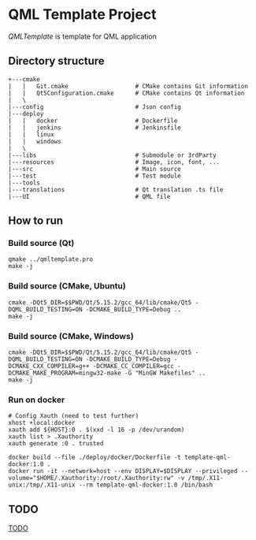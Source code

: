 # QML Template Project

*QMLTemplate* is template for QML application

## Directory structure
```
+---cmake
|   |   Git.cmake                   # CMake contains Git information
|   |   Qt5Configuration.cmake      # CMake contains Qt information
|   \
|---config                          # Json config
|---deploy
|   |   docker                      # Dockerfile
|   |   jenkins                     # Jenkinsfile
|   |   linux
|   |   windows
|   \
|---libs                            # Submodule or 3rdParty
|---resources                       # Image, icon, font, ...
|---src                             # Main source
|---test                            # Test module
|---tools
|---translations                    # Qt translation .ts file
|---UI                              # QML file
```

## How to run

### Build source (Qt)
```
qmake ../qmltemplate.pro
make -j
```

### Build source (CMake, Ubuntu)
```
cmake -DQt5_DIR=$$PWD/Qt/5.15.2/gcc_64/lib/cmake/Qt5 -DQML_BUILD_TESTING=ON -DCMAKE_BUILD_TYPE=Debug ..
make -j
```

### Build source (CMake, Windows)
```
cmake -DQt5_DIR=$$PWD/Qt/5.15.2/gcc_64/lib/cmake/Qt5 -DQML_BUILD_TESTING=ON -DCMAKE_BUILD_TYPE=Debug -DCMAKE_CXX_COMPILER=g++ -DCMAKE_CC_COMPILER=gcc -DCMAKE_MAKE_PROGRAM=mingw32-make -G "MinGW Makefiles" ..
make -j
```

### Run on docker
```
# Config Xauth (need to test further)
xhost +local:docker
xauth add ${HOST}:0 . $(xxd -l 16 -p /dev/urandom)
xauth list > .Xauthority
xauth generate :0 . trusted

docker build --file ./deploy/docker/Dockerfile -t template-qml-docker:1.0 .
docker run -it --network=host --env DISPLAY=$DISPLAY --privileged --volume="$HOME/.Xauthority:/root/.Xauthority:rw" -v /tmp/.X11-unix:/tmp/.X11-unix --rm template-qml-docker:1.0 /bin/bash
```

## TODO
[TODO](TODO.md)
